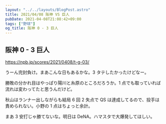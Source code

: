 ```yaml
---
layout: "../../layouts/BlogPost.astro"
title: 2021/04/08 阪神 VS 巨人
pubDate: 2021-04-08T21:08:42+09:00
tags: ["野球"]
og_title: 阪神 0 - 3 巨人
---
```


## 阪神 0 - 3 巨人

https://npb.jp/scores/2021/0408/t-g-03/

うーん完封負け。まあこんな日もあるかな。3 タテしたかったけどなー。

勝敗の分かれ目はやっぱり陽川と糸原のところだろうか。1 点でも取っていれば流れは変わってたと思うんだけど。

秋山はランナー出しながらも結局 6 回 2 失点で QS は達成してるので、投手は責められない。小野の 1 点はちょっと余計。

まあ 3 安打じゃ勝てないな。明日は DeNA。ハマスタで大爆発してほしい。
